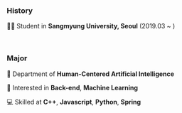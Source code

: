 ### History

🧑‍💻 Student in **Sangmyung University, Seoul** (2019.03 ~ )

<br>

### Major

🦾 Department of **Human-Centered Artificial Intelligence**

📝 Interested in **Back-end**, **Machine Learning**

💻 Skilled at **C++**, **Javascript**, **Python**, **Spring**
